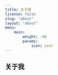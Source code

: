 ```yaml
---
title: 关于我
license: false
slug: "about"
layout: "about"
menu:
    main:
        weight: -90
        params:
            icon: user
---
```


<style>
.article-header {
    display: none;
  }
.article-footer {
	display: none;
  }

</style>

## 关于我
